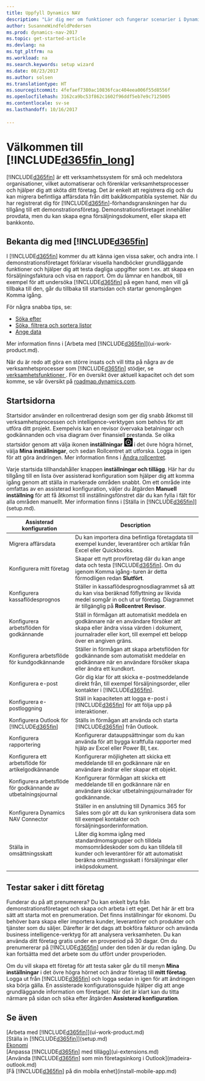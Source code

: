 ```yaml
---
title: Uppfyll Dynamics NAV
description: "Lär dig mer om funktioner och fungerar scenarier i Dynamics NAV, som är ett verksamhetssystem för små och medelstora företag."
author: SusanneWindfeldPedersen
ms.prod: dynamics-nav-2017
ms.topic: get-started-article
ms.devlang: na
ms.tgt_pltfrm: na
ms.workload: na
ms.search.keywords: setup wizard
ms.date: 08/23/2017
ms.author: solsen
ms.translationtype: HT
ms.sourcegitcommit: 4fefaef7380ac10836fcac404eea006f55d8556f
ms.openlocfilehash: 3162ca9bc53f862c1602f96ddf5eb7e9c7125005
ms.contentlocale: sv-se
ms.lasthandoff: 10/16/2017

---
```

# <a name="welcome-to-included365finlongincludesd365finlongmdmd"></a>Välkommen till [!INCLUDE[d365fin_long](includes/d365fin_long_md.md)]
[!INCLUDE[d365fin](includes/d365fin_md.md)] är ett verksamhetssystem för små och medelstora organisationer, vilket automatiserar och förenklar verksamhetsprocesser och hjälper dig att sköta ditt företag. Det är enkelt att registrera dig och du kan migrera befintliga affärsdata från ditt bakåtkompatibla systemet.
När du har registrerat dig för [!INCLUDE[d365fin](includes/d365fin_md.md)]-förhandsgranskningen har du tillgång till ett demonstrationsföretag. Demonstrationsföretaget innehåller provdata, men du kan skapa egna försäljningsdokument, eller skapa ett bankkonto.  

## <a name="get-to-know-included365finincludesd365finmdmd"></a>Bekanta dig med [!INCLUDE[d365fin](includes/d365fin_md.md)]
I [!INCLUDE[d365fin](includes/d365fin_md.md)] kommer du att känna igen vissa saker, och andra inte. I demonstrationsföretaget förklarar visuella handböcker grundläggande funktioner och hjälper dig att testa dagliga uppgifter som t.ex. att skapa en försäljningsfaktura och visa en rapport. Om du lämnar en handbok, till exempel för att undersöka [!INCLUDE[d365fin](includes/d365fin_md.md)] på egen hand, men vill gå tillbaka till den, går du tillbaka till startsidan och startar genomgången Komma igång.  

För några snabba tips, se:  

* [Söka efter](ui-search.md)  
* [Söka, filtrera och sortera listor](ui-enter-criteria-filters.md)  
* [Ange data](ui-enter-data.md)  

Mer information finns i [Arbeta med [!INCLUDE[d365fin](includes/d365fin_md.md)]](ui-work-product.md).  

När du är redo att göra en större insats och vill titta på några av de verksamhetsprocesser som [!INCLUDE[d365fin](includes/d365fin_md.md)] stödjer, se [verksamhetsfunktioner ](madeira-business-functionality.md). För en översikt över aktuell kapacitet och det som komme, se vår översikt på [roadmap.dynamics.com](https://roadmap.dynamics.com/#edition=1#application=a56e2c12-2a92-e611-80dc-c4346bac0910#status=3a708a86-ae97-e611-80df-c4346baceb68).  

## <a name="the-home-pages"></a>Startsidorna
Startsidor använder en rollcentrerad design som ger dig snabb åtkomst till verksamhetsprocessen och intelligence-verktygen som behövs för att utföra ditt projekt. Exempelvis kan en revisor övervaka betalningar och godkännanden och visa diagram över finansiell prestanda. Se olika startsidor genom att välja ikonen **inställningar** ![inställningar](media/ui-experience/settings_icon_small.png "ikonen Inställningar för rollcenter") i det övre högra hörnet, välja **Mina inställningar**, och sedan Rollcentret att utforska. Logga in igen för att göra ändringen. Mer information finns i [Ändra rollcentret](change-role.md).  

Varje startsida tillhandahåller knappen **inställningar och tillägg**. Här har du tillgång till en lista över assisterad konfiguration som hjälper dig att komma igång genom att ställa in markerade områden snabbt. Om ett område inte omfattas av en assisterad konfiguration, väljer du åtgärden **Manuell inställning** för att få åtkomst till inställningsfönstret där du kan fylla i fält för alla områden manuellt. Mer information finns i [Ställa in [!INCLUDE[d365fin](includes/d365fin_md.md)]](setup.md).  

| Assisterad konfiguration | Description |
| --- | --- |
| Migrera affärsdata |Du kan importera dina befintliga företagdata till exempel kunder, leverantörer och artiklar från Excel eller Quickbooks. |
| Konfigurera mitt företag |Skapar ett nytt provföretag där du kan ange data och testa [!INCLUDE[d365fin](includes/d365fin_md.md)]. Om du igenom Komma igång-turen är detta förmodligen redan **Slutfört**. |
| Konfigurera kassaflödesprognos |Ställer in kassaflödesprognosdiagrammet så att du kan visa beräknad föflyttning av likvida medel somgår in och ut ur företag. Diagrammet är tillgänglig på **Rollcentret Revisor**. |
| Konfigurera arbetsflöden för godkännande |Ställ in förmågan att automatiskt meddela en godkännare när en användare försöker att skapa eller ändra vissa värden i dokument, journalrader eller kort, till exempel ett belopp över en angiven gräns. |
| Konfigurera arbetsflöde för kundgodkännande |Ställer in förmågan att skapa arbetsflöden för godkännande som automatiskt meddelar en godkännare när en användare försöker skapa eller ändra ett kundkort. |
| Konfigurera e-post |Gör dig klar för att skicka e-postmeddelande direkt från, till exempel försäljningsorder, eller kontakter i [!INCLUDE[d365fin](includes/d365fin_md.md)]. |
| Konfigurera e-postloggning |Ställ in kapaciteten att logga e-post i [!INCLUDE[d365fin](includes/d365fin_md.md)] för att följa upp på interaktioner. |
| Konfigurera Outlook för [!INCLUDE[d365fin](includes/d365fin_md.md)] |Ställs in förmågan att använda och starta [!INCLUDE[d365fin](includes/d365fin_md.md)] från Outlook. |
| Konfigurera rapportering |Konfigurerar datauppsättningar som du kan använda för att bygga kraftfulla rapporter med hjälp av Excel eller Power BI, t.ex. |
| Konfigurera ett arbetsflöde för artikelgodkännande |Konfigurerar möjligheten att skicka ett meddelande till en godkännare när en användare ändrar eller skapar ett objekt. |
| Konfigurera arbetsflöde för godkännande av utbetalningsjournal |Konfigurerar förmågan att skicka ett meddelande till en godkännare när en användare skickar utbetalningsjournalrader för godkännande. |
| Konfigurera Dynamics NAV Connector |Ställer in en anslutning till Dynamics 365 for Sales som gör att du kan synkronisera data som till exempel kontakter och försäljningsorderinformation. |
| Ställa in omsättningsskatt |Låter dig komma igång med standardmomsgrupper och tilldela momsområdeskoder som du kan tilldela till kunder och leverantörer för att automatiskt beräkna omsättningsskatt i försäljningar eller inköpsdokument. |

## <a name="trying-things-out-in-your-own-company"></a>Testar saker i ditt företag
Funderar du på att prenumerera? Du kan enkelt byta från demonstrationsföretaget och skapa och arbeta i ett eget. Det här är ett bra sätt att starta mot en prenumeration. Det finns inställningar för ekonomi. Du behöver bara skapa eller importera kunder, leverantörer och produkter och tjänster som du säljer. Därefter är det dags att bokföra fakturor och använda business intelligence-verktyg för att analysera verksamheten. Du kan använda ditt företag gratis under en provperiod på 30 dagar. Om du prenumererar på [!INCLUDE[d365fin](includes/d365fin_md.md)] under den tiden är du redan igång. Du kan fortsätta med det arbete som du utfört under provperioden.  

Om du vill skapa ett företag för att testa saker går du till menyn **Mina inställningar** i det övre högra hörnet och ändrar företag till **mitt företag**. Logga ut från [!INCLUDE[d365fin](includes/d365fin_md.md)] och logga sedan in igen för att ändringen ska börja gälla. En assisterade konfigurationsguide hjälper dig att ange grundläggande information om företaget. När det är klart kan du titta närmare på sidan och söka efter åtgärden **Assisterad konfiguration**.  

## <a name="see-also"></a>Se även
[Arbeta med [!INCLUDE[d365fin](includes/d365fin_md.md)]](ui-work-product.md)  
[Ställa in [!INCLUDE[d365fin](includes/d365fin_md.md)]](setup.md)  
[Ekonomi](finance.md)  
[Anpassa [!INCLUDE[d365fin](includes/d365fin_md.md)] med tillägg](ui-extensions.md)  
[Använda [!INCLUDE[d365fin](includes/d365fin_md.md)] som min företagsinkorg i Outlook](madeira-outlook.md)  
[Få [!INCLUDE[d365fin](includes/d365fin_md.md)] på din mobila enhet](install-mobile-app.md)  

